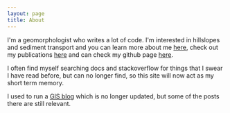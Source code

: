 ```yaml
---
layout: page
title: About
---
```


I'm a geomorphologist who writes a lot of code. I'm interested in hillslopes and
sediment transport and you can learn more about me [here](http://www.geos.ed.ac.uk/homes/s0675405/), check out my publications [here](https://scholar.google.co.uk/citations?user=VwQbAzQAAAAJ&hl=en) and can check my github page [here](https://github.com/sgrieve). 

I often find myself searching docs and stackoverflow for things that I swear I have read before,
but can no longer find, so this site will now act as my short term memory. 

I used to run a [GIS blog](http://pygis.blogspot.com) which is no longer updated, 
but some of the posts there are still relevant.

